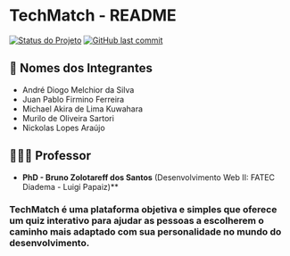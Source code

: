 # TechMatch - README

[![Status do Projeto](https://img.shields.io/badge/Status-Em%20Desenvolvimento-yellow)]()
[![GitHub last commit](https://img.shields.io/github/last-commit/FatecLP/diagnostico)]()

## 👥 Nomes dos Integrantes
- André Diogo Melchior da Silva
- Juan Pablo Firmino Ferreira
- Michael Akira de Lima Kuwahara
- Murilo de Oliveira Sartori
- Nickolas Lopes Araújo

## 👨🏻‍🏫 Professor
- **PhD - Bruno Zolotareff dos Santos** (Desenvolvimento Web II: FATEC Diadema - Luigi Papaiz)**

### **TechMatch** é uma plataforma objetiva e simples que oferece um quiz interativo para ajudar as pessoas a escolherem o caminho mais adaptado com sua personalidade no mundo do desenvolvimento.
